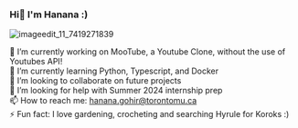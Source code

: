### Hi👋 I'm Hanana :)


![imageedit_11_7419271839](https://github.com/hananagohir/hananagohir/assets/73364515/7c3d3686-a49f-4393-a111-0400415561de)





🔭 I’m currently working on MooTube, a Youtube Clone, without the use of Youtubes API!  
🌱 I’m currently learning Python, Typescript, and Docker  
👯 I’m looking to collaborate on future projects  
🤔 I’m looking for help with Summer 2024 internship prep  
📫 How to reach me: hanana.gohir@torontomu.ca  
⚡ Fun fact: I love gardening, crocheting and searching Hyrule for Koroks :) 

